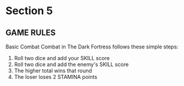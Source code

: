 # Section 5

## GAME RULES

Basic Combat
Combat in The Dark Fortress follows these simple steps:
1. Roll two dice and add your SKILL score
2. Roll two dice and add the enemy's SKILL score
3. The higher total wins that round
4. The loser loses 2 STAMINA points